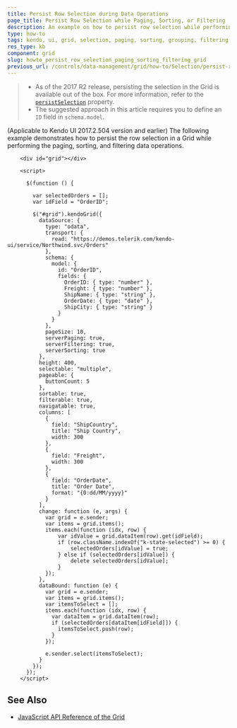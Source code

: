 ```yaml
---
title: Persist Row Selection during Data Operations
page_title: Persist Row Selection while Paging, Sorting, or Filtering | Kendo UI Grid for jQuery
description: An example on how to persist row selection while performing the paging, sorting, and filtering data operations.
type: how-to
tags: kendo, ui, grid, selection, paging, sorting, grouping, filtering
res_type: kb
component: grid
slug: howto_persist_row_selection_paging_sorting_filtering_grid
previous_url: /controls/data-management/grid/how-to/Selection/persist-row-selection-while-paging
---
```


> * As of the 2017 R2 release, persisting the selection in the Grid is available out of the box. For more information, refer to the [`persistSelection`](/api/javascript/ui/grid/configuration/persistselection) property.
> * The suggested approach in this article requires you to define an `ID` field in `schema.model`.

(Applicable to Kendo UI 2017.2.504 version and earlier) The following example demonstrates how to persist the row selection in a Grid while performing the paging, sorting, and filtering data operations.

```dojo
    <div id="grid"></div>

    <script>

      $(function () {

        var selectedOrders = [];
        var idField = "OrderID";

        $("#grid").kendoGrid({
          dataSource: {
            type: "odata",
            transport: {
              read: "https://demos.telerik.com/kendo-ui/service/Northwind.svc/Orders"
            },
            schema: {
              model: {
                id: "OrderID",
                fields: {
                  OrderID: { type: "number" },
                  Freight: { type: "number" },
                  ShipName: { type: "string" },
                  OrderDate: { type: "date" },
                  ShipCity: { type: "string" }
                }
              }
            },
            pageSize: 10,
            serverPaging: true,
            serverFiltering: true,
            serverSorting: true
          },
          height: 400,
          selectable: "multiple",
          pageable: {
            buttonCount: 5
          },
          sortable: true,
          filterable: true,
          navigatable: true,
          columns: [
            {
              field: "ShipCountry",
              title: "Ship Country",
              width: 300
            },
            {
              field: "Freight",
              width: 300
            },
            {
              field: "OrderDate",
              title: "Order Date",
              format: "{0:dd/MM/yyyy}"
            }
          ],
          change: function (e, args) {
            var grid = e.sender;
            var items = grid.items();
            items.each(function (idx, row) {
                var idValue = grid.dataItem(row).get(idField);
                if (row.className.indexOf("k-state-selected") >= 0) {
                    selectedOrders[idValue] = true;
                } else if (selectedOrders[idValue]) {
                    delete selectedOrders[idValue];
                }
            });
          },
          dataBound: function (e) {
            var grid = e.sender;
            var items = grid.items();
            var itemsToSelect = [];
            items.each(function (idx, row) {
              var dataItem = grid.dataItem(row);
              if (selectedOrders[dataItem[idField]]) {
                itemsToSelect.push(row);
              }
            });

            e.sender.select(itemsToSelect);
          }
        });
      });
    </script>
```

## See Also

* [JavaScript API Reference of the Grid](/api/javascript/ui/grid)
